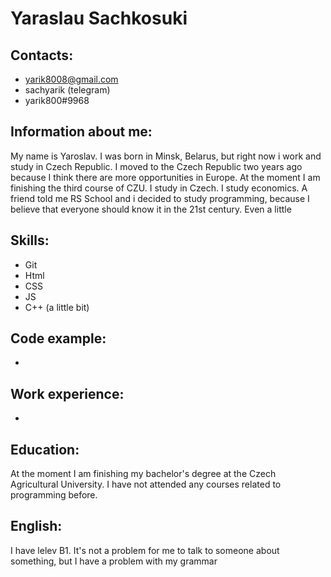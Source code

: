# Yaraslau Sachkosuki 
## Contacts:
* yarik8008@gmail.com
* sachyarik (telegram)
* yarik800#9968
## Information about me:
My name is Yaroslav. I was born in Minsk, Belarus, but right now i work and study in Czech Republic. I moved to the Czech Republic two years ago because I think there are more opportunities in Europe. At the moment I am finishing the third course of CZU. I study in Czech. I study economics. A friend told me RS School and i  decided to study programming, because I believe that everyone should know it in the 21st century. Even a little
## Skills: 
* Git 
* Html
* CSS 
* JS 
* C++ (a little bit) 
## Code example: 
-
## Work experience:
-
## Education: 
At the moment I am finishing my bachelor's degree at the Czech Agricultural University. I have not attended any courses related to programming before.
## English:
I have lelev B1. It's not a problem for me to talk to someone about something, but I have a problem with my grammar
